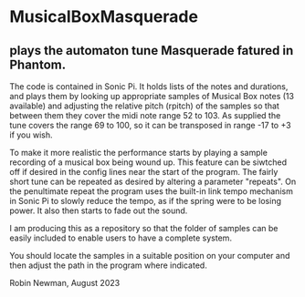 # MusicalBoxMasquerade

## plays the automaton tune Masquerade fatured in Phantom.

The code is contained in Sonic Pi. It holds lists of the notes and durations, and plays them by looking up appropriate samples of Musical Box notes (13 available) and adjusting the relative pitch (rpitch) of the samples so that between them they cover the midi note range 52 to 103. As supplied the tune covers the range 69 to 100, so it can be transposed in range -17 to +3 if you wish.

To make it more realistic the performance starts by playing a sample recording of a musical box being wound up. This feature can be siwtched off if desired in the config lines near the start of the program. The fairly short tune can be repeated as desired by altering a parameter "repeats". On the penultimate repeat the program uses the built-in link tempo mechanism in Sonic Pi to slowly reduce the tempo, as if the spring were to be losing power. It also then starts to fade out the sound.

I am producing this as a repository so that the folder of samples can be easily included to enable users to have a complete system.

You should locate the samples in a suitable position on your computer and then adjust the path in the program where indicated.

Robin Newman, August 2023